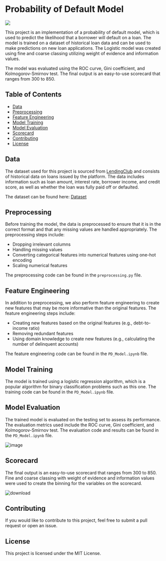 # Probability of Default Model

![](https://www.commercialriskonline.com/wp-content/uploads/2022/05/Credit-risk_shutterstock_1832810149.jpg)

This project is an implementation of a probability of default model, which is used to predict the likelihood that a borrower will default on a loan. The model is trained on a dataset of historical loan data and can be used to make predictions on new loan applications. The Logistic model was created using fine and coarse classing utilizing weight of evidence and information values.

The model was evaluated using the ROC curve, Gini coefficient, and Kolmogorov-Smirnov test. The final output is an easy-to-use scorecard that ranges from 300 to 850.

## Table of Contents

- [Data](#data)
- [Preprocessing](#preprocessing)
- [Feature Engineering](#feature-engineering)
- [Model Training](#model-training)
- [Model Evaluation](#model-evaluation)
- [Scorecard](#scorecard)
- [Contributing](#contributing)
- [License](#license)

## Data

The dataset used for this project is sourced from [LendingClub](https://www.lendingclub.com/) and consists of historical data on loans issued by the platform. The data includes information such as loan amount, interest rate, borrower income, and credit score, as well as whether the loan was fully paid off or defaulted.

The dataset can be found here: [Dataset](https://www.dropbox.com/s/tq3xz0piqitnc59/loan_data_2007_2014.csv?dl=0)

## Preprocessing

Before training the model, the data is preprocessed to ensure that it is in the correct format and that any missing values are handled appropriately. The preprocessing steps include:

- Dropping irrelevant columns
- Handling missing values
- Converting categorical features into numerical features using one-hot encoding
- Scaling numerical features

The preprocessing code can be found in the `preprocessing.py` file.

## Feature Engineering

In addition to preprocessing, we also perform feature engineering to create new features that may be more informative than the original features. The feature engineering steps include:

- Creating new features based on the original features (e.g., debt-to-income ratio)
- Removing redundant features
- Using domain knowledge to create new features (e.g., calculating the number of delinquent accounts)

The feature engineering code can be found in the `PD_Model.ipynb` file.

## Model Training

The model is trained using a logistic regression algorithm, which is a popular algorithm for binary classification problems such as this one. The training code can be found in the `PD_Model.ipynb` file.

## Model Evaluation

The trained model is evaluated on the testing set to assess its performance. The evaluation metrics used include the ROC curve, Gini coefficient, and Kolmogorov-Smirnov test. The evaluation code and results can be found in the `PD_Model.ipynb` file.

![image](https://user-images.githubusercontent.com/100107358/220804705-4b5aaa6d-1327-4235-a981-c6f92f9b25c9.png)


## Scorecard

The final output is an easy-to-use scorecard that ranges from 300 to 850. Fine and coarse classing with weight of evidence and information values were used to create the binning for the variables on the scorecard.

![download](https://user-images.githubusercontent.com/100107358/220803504-30a9fd9e-d5be-4b19-be15-b6b9503192a2.png)


## Contributing

If you would like to contribute to this project, feel free to submit a pull request or open an issue.

## License

This project is licensed under the MIT License.
